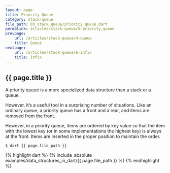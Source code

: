 ```yaml
---
layout: page
title: Priority Queue
category: stack-queue
file_path: 03_stack_queue/priority_queue.dart
permalink: articles/stack-queue/5-priority_queue
prevpage: 
    url: /articles/stack-queue/4-queue
    title: Queue
nextpage: 
    url: /articles/stack-queue/6-infix
    title: Infix
---
```


## {{ page.title }}

A priority queue is a more specialized data structure than a stack or a queue.

However, it’s a useful tool in a surprising number of situations. Like an ordinary queue, a priority queue has a front and a rear, and items are removed from the front.

However, in a priority queue, items are ordered by key value so that the item with the lowest key (or in some implementations the highest key) is always at the front. Items are inserted in the proper position to maintain the order.

```terminal
$ dart {{ page.file_path }}
```      


{% highlight dart %}
{% include_absolute examples/data_structures_in_dart/{{ page.file_path }} %}
{% endhighlight %}      
